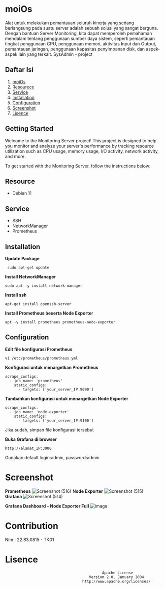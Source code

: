 # moiOs
Alat untuk melakukan pemantauan seluruh kinerja yang sedang berlangsung pada suatu server adalah sebuah solusi yang sangat berguna. Dengan bantuan Server Monitoring, kita dapat memperoleh pemahaman mendalam tentang penggunaan sumber daya sistem, seperti pemantauan tingkat penggunaan CPU, penggunaan memori, aktivitas Input dan Output, pemantauan jaringan, penggunaan kapasitas penyimpanan disk, dan aspek-aspek lain yang terkait.
SysAdmin - project

## Daftar Isi
1. [moiOs](#moiOs)
2. [Resourece](#Resource)
4. [Service](#Service)
5. [Installation](#Installation)
6. [Configuration](#Configuration)
7. [Screenshot](#Screenshot)
8. [Lisence](#Lisence)

## Getting Started

Welcome to the Monitoring Server project! This project is designed to help you monitor and analyze your server's performance by tracking resource utilization such as CPU usage, memory usage, I/O activity, network activity, and more.

To get started with the Monitoring Server, follow the instructions below:

## Resource
   - Debian 11

## Service
   - SSH
   - NetworkManager
   - Prometheus

## Installation
   **Update Package**
   ```shell
    sudo apt-get update
   ```

   **Install NetworkManager** 
   ```shell
   sudo apt -y install network-manager
   ```

   **Install ssh**
   ```shell
   apt-get install openssh-server
   ```

   **Install Prometheus beserta Node Exporter**
   ```shell
   apt -y install prometheus prometheus-node-exporter
   ```

   
## Configuration 
   **Edit file konfigurasi Prometheus**
   ```shell
   vi /etc/prometheus/prometheus.yml
   ```

   **Konfigurasi untuk menargetkan Prometheus**
   ```shell
   scrape_configs:
     - job_name: 'prometheus'
       static_configs:
         - targets: ['your_server_IP:9090']
   ```

   **Tambahkan konfigurasi untuk menargetkan Node Exporter**
   ```shell
   scrape_configs:
     - job_name: 'node-exporter'
       static_configs:
         - targets: ['your_server_IP:9100']
   ```
   Jika sudah, simpan file konfigurasi tersebut
   
   **Buka Grafana di browser**
   ```shell
   http://alamat_IP:3000
   ```
   Gunakan default login:admin, password:admin

# Screenshot
   **Prometheus**
![Screenshot (516)](https://github.com/zaiy0/moiOs/assets/90432809/0853c343-0353-471b-a02e-f5be3f116974)
   **Node Exporter**
![Screenshot (515)](https://github.com/zaiy0/moiOs/assets/90432809/fdc5098d-b3ff-40f2-a9a2-591700e75eef)
   **Grafana**
![Screenshot (514)](https://github.com/zaiy0/moiOs/assets/90432809/dd1a33b6-519a-4d97-ac70-69632b641cf8)

 **Grafana Dashboard - Node Exporter Full**
 ![image](https://github.com/zaiy0/moiOs/assets/90432809/7c70597f-8c3e-4f74-97ef-2bab395aad2a)

 


# Contribution
Nim    : 22.83.0815 - TK01


# Lisence
                                                Apache License
                                          Version 2.0, January 2004
                                       http://www.apache.org/licenses/
